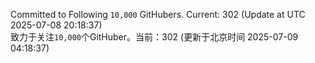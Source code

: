 Committed to Following `10,000` GitHubers. Current: <!-- FOLLOWING_COUNT -->302<!-- FOLLOWING_COUNT --> (Update at UTC <!-- LAST_UPDATED -->2025-07-08 20:18:37<!-- LAST_UPDATED -->)<br>
致力于关注`10,000`个GitHuber。当前：<!-- FOLLOWING_COUNT -->302<!-- FOLLOWING_COUNT --> (更新于北京时间 <!-- LAST_UPDATED_CST -->2025-07-09 04:18:37<!-- LAST_UPDATED_CST -->)
